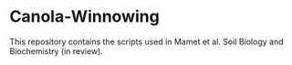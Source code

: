 # Canola-Winnowing
This repository contains the scripts used in Mamet et al. Soil Biology and Biochemistry (in review).
